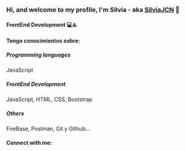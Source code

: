 ### Hi, and welcome to my profile, I'm Silvia - aka [SilviaJCN](https://github.com/silviajcn) 👋

<!--
**silviajcn/silviajcn** is a ✨ _special_ ✨ repository because its `README.md` (this file) appears on your GitHub profile.

Here are some ideas to get you started:

- 🔭 I’m currently working on ...
- 🌱 I’m currently learning ...
- 👯 I’m looking to collaborate on ...
- 🤔 I’m looking for help with ...
- 💬 Ask me about ...
- 📫 How to reach me: ...
- 😄 Pronouns: ...
- ⚡ Fun fact: ...
-->


#### FrontEnd Development 💻♨️

#### Tengo conocimientos sobre:

##### Programming languages
JavaScript

##### FrontEnd Development
JavaScript, HTML, CSS, Bootstrap

<!--Database
MySQL, MariaDB, mongoDB, PostgreSQL-->

##### Others
FireBase, Postman, Git y Github...

#### Connect with me:
